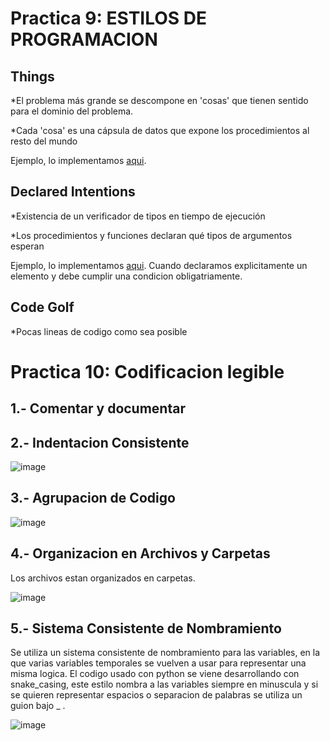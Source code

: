 
# Practica 9: ESTILOS DE PROGRAMACION

## Things

*El problema más grande se descompone en 'cosas' que tienen sentido para el dominio del problema.

*Cada 'cosa' es una cápsula de datos que expone los procedimientos al resto del mundo

Ejemplo, lo implementamos [aqui](https://github.com/GiedraAlexandra19/Final_Project_Software_Engineer/blob/main/Evento.py).


## Declared Intentions

*Existencia de un verificador de tipos en tiempo de ejecución

*Los procedimientos y funciones declaran qué tipos de argumentos esperan

Ejemplo, lo implementamos [aqui](https://github.com/GiedraAlexandra19/Final_Project_Software_Engineer/blob/main/Evento.py).
Cuando declaramos explicitamente un elemento y debe cumplir una condicion obligatriamente.

## Code Golf

*Pocas lineas de codigo como sea posible


# Practica 10: Codificacion legible

## 1.- Comentar y documentar

## 2.- Indentacion Consistente

![image](https://user-images.githubusercontent.com/83047121/185671822-d0d27953-9030-40b1-98c7-cd075fcf5bb5.png)

## 3.- Agrupacion de Codigo

![image](https://user-images.githubusercontent.com/83047121/185673511-0676ffdb-27d4-4dbb-8666-d8987ebd0516.png)

## 4.- Organizacion en Archivos y Carpetas
Los archivos estan organizados en carpetas.

![image](https://user-images.githubusercontent.com/83047121/185671865-d0ab1788-ef2c-406d-8a49-fb02f95eb1eb.png)

## 5.- Sistema Consistente de Nombramiento
Se utiliza un sistema consistente de nombramiento para las variables, en la que varias variables temporales se vuelven a usar para representar una misma logica. El codigo usado con python se viene desarrollando con snake_casing, este estilo nombra a las variables siempre en minuscula y si se quieren representar espacios o separacion de palabras se utiliza un guion bajo _ .

![image](https://user-images.githubusercontent.com/83047121/185671621-16b5c762-c2ba-4e1b-a346-6b98c18a2efd.png)


